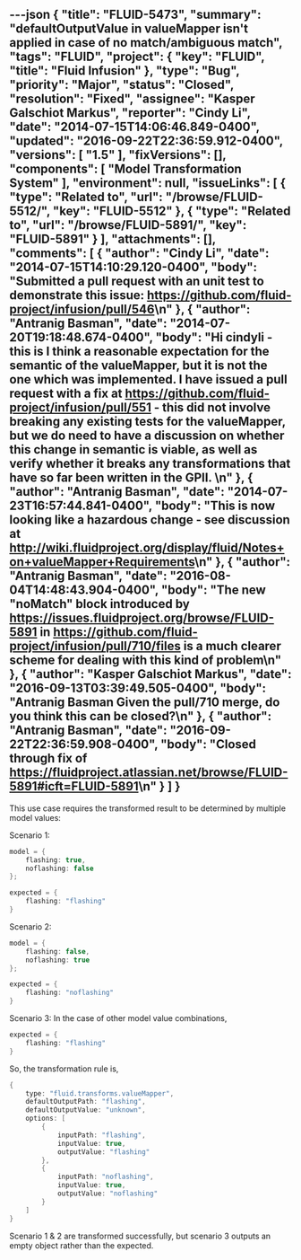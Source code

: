 ---json
{
  "title": "FLUID-5473",
  "summary": "defaultOutputValue in valueMapper isn't applied in case of no match/ambiguous match",
  "tags": "FLUID",
  "project": {
    "key": "FLUID",
    "title": "Fluid Infusion"
  },
  "type": "Bug",
  "priority": "Major",
  "status": "Closed",
  "resolution": "Fixed",
  "assignee": "Kasper Galschiot Markus",
  "reporter": "Cindy Li",
  "date": "2014-07-15T14:06:46.849-0400",
  "updated": "2016-09-22T22:36:59.912-0400",
  "versions": [
    "1.5"
  ],
  "fixVersions": [],
  "components": [
    "Model Transformation System"
  ],
  "environment": null,
  "issueLinks": [
    {
      "type": "Related to",
      "url": "/browse/FLUID-5512/",
      "key": "FLUID-5512"
    },
    {
      "type": "Related to",
      "url": "/browse/FLUID-5891/",
      "key": "FLUID-5891"
    }
  ],
  "attachments": [],
  "comments": [
    {
      "author": "Cindy Li",
      "date": "2014-07-15T14:10:29.120-0400",
      "body": "Submitted a pull request with an unit test to demonstrate this issue: <https://github.com/fluid-project/infusion/pull/546>\n"
    },
    {
      "author": "Antranig Basman",
      "date": "2014-07-20T19:18:48.674-0400",
      "body": "Hi cindyli - this is I think a reasonable expectation for the semantic of the valueMapper, but it is not the one which was implemented. I have issued a pull request with a fix at <https://github.com/fluid-project/infusion/pull/551> - this did not involve breaking any existing tests for the valueMapper, but we do need to have a discussion on whether this change in semantic is viable, as well as verify whether it breaks any transformations that have so far been written in the GPII.&#x20;\n"
    },
    {
      "author": "Antranig Basman",
      "date": "2014-07-23T16:57:44.841-0400",
      "body": "This is now looking like a hazardous change - see discussion at <http://wiki.fluidproject.org/display/fluid/Notes+on+valueMapper+Requirements>\n"
    },
    {
      "author": "Antranig Basman",
      "date": "2016-08-04T14:48:43.904-0400",
      "body": "The new \"noMatch\" block introduced by <https://issues.fluidproject.org/browse/FLUID-5891> in <https://github.com/fluid-project/infusion/pull/710/files> is a much clearer scheme for dealing with this kind of problem\n"
    },
    {
      "author": "Kasper Galschiot Markus",
      "date": "2016-09-13T03:39:49.505-0400",
      "body": "Antranig Basman Given the pull/710 merge, do you think this can be closed?\n"
    },
    {
      "author": "Antranig Basman",
      "date": "2016-09-22T22:36:59.908-0400",
      "body": "Closed through fix of <https://fluidproject.atlassian.net/browse/FLUID-5891#icft=FLUID-5891>\n"
    }
  ]
}
---
This use case requires the transformed result to be determined by multiple model values:

Scenario 1:

```java
model = {
    flashing: true,
    noflashing: false
};

expected = {
    flashing: "flashing"
}
```

Scenario 2:

```java
model = {
    flashing: false,
    noflashing: true
};

expected = {
    flashing: "noflashing"
}
```

Scenario 3: In the case of other model value combinations,

```java
expected = {
    flashing: "flashing"
}
```

So, the transformation rule is,

```java
{
    type: "fluid.transforms.valueMapper",
    defaultOutputPath: "flashing",
    defaultOutputValue: "unknown",
    options: [
        {
            inputPath: "flashing",
            inputValue: true,
            outputValue: "flashing"
        },
        {
            inputPath: "noflashing",
            inputValue: true,
            outputValue: "noflashing"
        }
    ]
}
```

Scenario 1 & 2 are transformed successfully, but scenario 3 outputs an empty object rather than the expected.

        